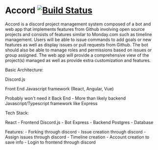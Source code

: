 # Accord [![Build Status](https://app.travis-ci.com/NoahGori/Accord.svg?branch=main)](https://app.travis-ci.com/NoahGori/Accord)

Accord is a discord project management system composed of a bot and web app that implements features from Github involving open source projects and consists of features similar to Monday.com such as timeline management. Users will be able to issue commands to add goals or new features as well as display issues or pull requests from Github. The bot should also be able to manage roles and permissions based on issues or group assigned. The web app will provide a comprehensive view of the project(s) managed as well as provide extra customization and features.

Basic Architecture:
	
Discord.js
	
Front End Javascript framework (React, Angular, Vue)
	
Probably won't need it Back End - More than likely backend Javascript/Typescript framework like Express



Tech Stack:

React - Frontend
Discord.js - Bot
Express - Backend
Postgres - Database

Features:
	- Forking through discord
	- Issue creation through discord
	- Assign issues through discord
	- Timeline creation
	- Account creation to save info
	- Login to frontend through discord
